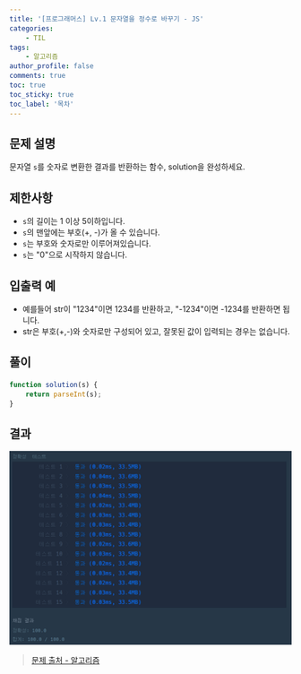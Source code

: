 ```yaml
---
title: '[프로그래머스] Lv.1 문자열을 정수로 바꾸기 - JS'
categories:
    - TIL
tags:
    - 알고리즘
author_profile: false
comments: true
toc: true
toc_sticky: true
toc_label: '목차'
---
```


## 문제 설명

문자열 `s`를 숫자로 변환한 결과를 반환하는 함수, solution을 완성하세요.

## 제한사항

-   `s`의 길이는 1 이상 5이하입니다.
-   `s`의 맨앞에는 부호(+, -)가 올 수 있습니다.
-   `s`는 부호와 숫자로만 이루어져있습니다.
-   `s`는 "0"으로 시작하지 않습니다.

## 입출력 예

-   예를들어 str이 "1234"이면 1234를 반환하고, "-1234"이면 -1234를 반환하면 됩니다.
-   str은 부호(+,-)와 숫자로만 구성되어 있고, 잘못된 값이 입력되는 경우는 없습니다.

## 풀이

```javascript
function solution(s) {
    return parseInt(s);
}
```

## 결과

![result](/assets/images/2023/08/21/algorithm-09-result.png)

> [문제 출처 - 알고리즘](https://school.programmers.co.kr/learn/courses/30/lessons/12925)
